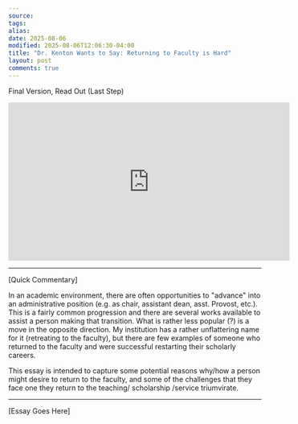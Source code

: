 ```yaml
---
source:
tags:
alias:
date: 2025-08-06
modified: 2025-08-06T12:06:30-04:00
title: "Dr. Kenton Wants to Say: Returning to Faculty is Hard"
layout: post
comments: true
---
```


  Final Version, Read Out (Last Step)

<iframe width="560" height="315" src="https://www.youtube.com/embed/[replace]" title="YouTube video player" frameborder="0" allow="accelerometer; autoplay; clipboard-write; encrypted-media; gyroscope; picture-in-picture; web-share" allowfullscreen></iframe>

<!-- <img src="{{site.baseurl}}/images/[REPLACE]" width="560"> -->


---
[Quick Commentary]

In an academic environment, there are often opportunities to "advance" into an administrative position (e.g. as chair, assistant dean, asst. Provost, etc.). This is a fairly common progression and there are several works available to assist a person making that transition. What is rather less popular (?) is a move in the opposite direction. My institution has a rather unflattering name for it (retreating to the faculty), but there are few examples of someone who returned to the faculty and were successful restarting their scholarly careers.

This essay is intended to capture some potential reasons why/how a person might desire to return to the faculty, and some of the challenges that they face one they return to the teaching/ scholarship /service triumvirate.


---

[Essay Goes Here]



